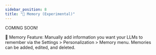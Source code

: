 ```yaml
---
sidebar_position: 8
title: "🧠 Memory (Experimental)"
---
```


COMING SOON!

🧠 Memory Feature: Manually add information you want your LLMs to remember via the Settings > Personalization > Memory menu. Memories can be added, edited, and deleted.
